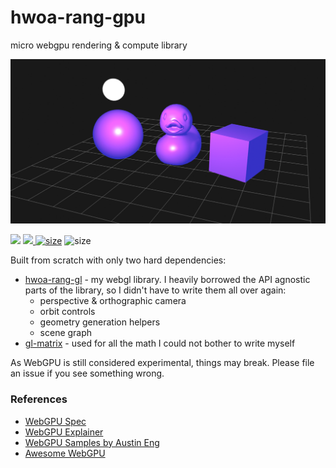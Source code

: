 # hwoa-rang-gpu

micro webgpu rendering & compute library

![Sketch render](https://github.com/gnikoloff/hwoa-rang-gpu/blob/master/preview.png?raw=true)

[![](https://img.shields.io/npm/v/hwoa-rang-gpu)](https://www.npmjs.com/package/hwoa-rang-gpu) [![](https://img.shields.io/npm/l/hwoa-rang-gpu) ](https://www.npmjs.com/package/hwoa-rang-gpu) [![size](https://badgen.net/bundlephobia/minzip/hwoa-rang-gpu)](https://bundlephobia.com/result?p=hwoa-rang-gpu) ![size](https://badgen.net/npm/types/hwoa-rang-gpu)

Built from scratch with only two hard dependencies:

- [hwoa-rang-gl](https://github.com/gnikoloff/hwoa-rang-gl) - my webgl library. I heavily borrowed the API agnostic parts of the library, so I didn't have to write them all over again:
    - perspective & orthographic camera
    - orbit controls
    - geometry generation helpers
    - scene graph
- [gl-matrix](https://glmatrix.net/) - used for all the math I could not bother to write myself

As WebGPU is still considered experimental, things may break. Please file an issue if you see something wrong.

### References

- [WebGPU Spec](https://www.w3.org/TR/webgpu/)
- [WebGPU Explainer](https://gpuweb.github.io/gpuweb/explainer/)
- [WebGPU Samples by Austin Eng](https://github.com/austinEng/webgpu-samples)
- [Awesome WebGPU](https://github.com/mikbry/awesome-webgpu)
